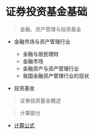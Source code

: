 # 证券投资基金基础

> 金融、资产管理与投资基金

* 金融市场与资产管理行业
  + 金融与居民理财
  + 金融市场
  + 金融资产与资产管理行业
  + 我国金融资产管理行业的现状

* 投资基金

> 证券投资基金概述

> 计算部分
* [计算公式](calculations.rmd)



